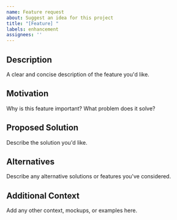 ```yaml
---
name: Feature request
about: Suggest an idea for this project
title: "[Feature] "
labels: enhancement
assignees: ''
---
```


## Description
A clear and concise description of the feature you'd like.

## Motivation
Why is this feature important? What problem does it solve?

## Proposed Solution
Describe the solution you'd like.

## Alternatives
Describe any alternative solutions or features you've considered.

## Additional Context
Add any other context, mockups, or examples here.

